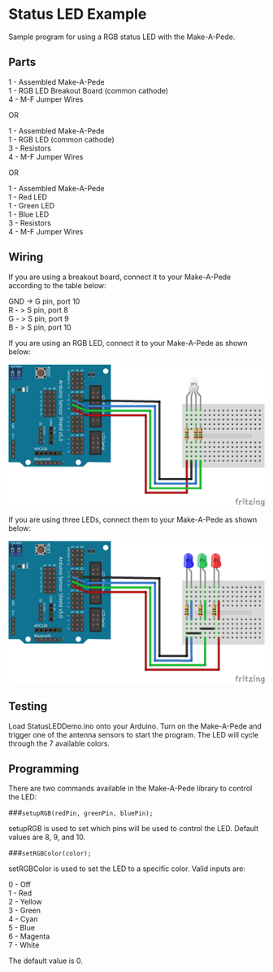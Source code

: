 # Status LED Example
Sample program for using a RGB status LED with the Make-A-Pede.

## Parts
1 - Assembled Make-A-Pede<br>
1 - RGB LED Breakout Board (common cathode)<br>
4 - M-F Jumper Wires<br>

OR

1 - Assembled Make-A-Pede<br>
1 - RGB LED (common cathode)<br>
3 - Resistors<br>
4 - M-F Jumper Wires<br>

OR

1 - Assembled Make-A-Pede<br>
1 - Red LED<br>
1 - Green LED<br>
1 - Blue LED<br>
3 - Resistors<br>
4 - M-F Jumper Wires<br>

## Wiring
If you are using a breakout board, connect it to your Make-A-Pede according to the table below:

GND -> G pin, port 10<br>
R - > S pin, port 8<br>
G - > S pin, port 9<br>
B - > S pin, port 10

If you are using an RGB LED, connect it to your Make-A-Pede as shown below:
<br><br>
<img src="https://raw.githubusercontent.com/Make-A-Pede/Make-A-Pede-CAD/master/sensor-examples/MaP-Status-LED.png" width="600"/>

If you are using three LEDs, connect them to your Make-A-Pede as shown below:
<br><br>
<img src="https://raw.githubusercontent.com/Make-A-Pede/Make-A-Pede-CAD/master/sensor-examples/MaP-Status-LED-Set.png" width="600"/>

## Testing
Load StatusLEDDemo.ino onto your Arduino. Turn on the Make-A-Pede and trigger one of the antenna sensors to start the program. The LED will cycle through the 7 available colors.

## Programming
There are two commands available in the Make-A-Pede library to control the LED:

###`setupRGB(redPin, greenPin, bluePin);`

setupRGB is used to set which pins will be used to control the LED. Default values are 8, 9, and 10.

###`setRGBColor(color);`

setRGBColor is used to set the LED to a specific color. Valid inputs are:

0 - Off<br>
1 - Red<br>
2 - Yellow<br>
3 - Green<br>
4 - Cyan<br>
5 - Blue<br>
6 - Magenta<br>
7 - White

The default value is 0.

